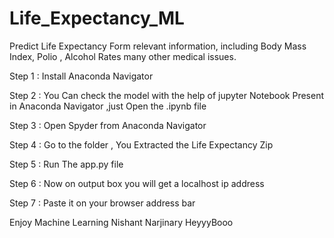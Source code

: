 # Life_Expectancy_ML
Predict Life Expectancy Form  relevant information, including Body Mass Index, Polio , Alcohol Rates many other medical issues.


Step 1 : Install Anaconda Navigator


Step 2 : You Can check the model with the help of jupyter Notebook Present in Anaconda Navigator ,just Open the .ipynb file


Step 3 : Open Spyder from Anaconda Navigator 


Step 4 : Go to the folder , You Extracted the Life Expectancy Zip


Step 5 : Run The app.py file


Step 6 : Now on output box you will get a localhost ip address


Step 7 : Paste it on your browser address bar

Enjoy Machine Learning 
Nishant Narjinary
HeyyyBooo
